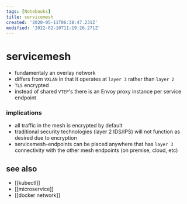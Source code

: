 ```yaml
---
tags: [Notebooks]
title: servicemesh
created: '2020-05-11T06:38:47.231Z'
modified: '2022-02-10T11:19:26.271Z'
---
```


# servicemesh

- fundamentaly an overlay network
- differs from `VXLAN` in that it operates at `layer 3` rather than `layer 2`
- `TLS` encrypted
- instead of shared `VTEP`'s there is an Envoy proxy instance per service endpoint

### implications
- all traffic in the mesh is encrypted by default
- traditional security technologies (layer 2 IDS/IPS) will not function as desired due to encryption
- servicemesh-endpoints can be placed anywhere that has `layer 3` connectivity with the other mesh endpoints (on premise, cloud, etc)

## see also

- [[kubectl]]
- [[microservice]]
- [[docker network]]
